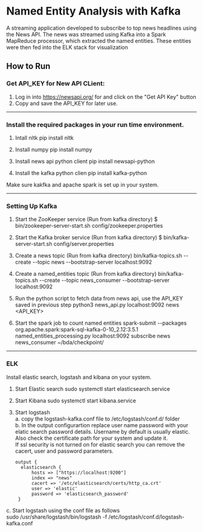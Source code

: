 # Named Entity Analysis with Kafka
A streaming application  developed to subscribe to top news headlines using the News API. The news was streamed using Kafka into a Spark MapReduce processor, which extracted the named entities. These entities were then fed into the ELK stack for visualization

## How to Run

### Get API_KEY for New API CLient:
1. Log in into https://newsapi.org/ for and click on the "Get API Key" button
2. Copy and save the API_KEY for later use.

----------------------------------------------------------------------------------------------------------

### Install the required packages in your run time environment.
1. Intall nltk
pip install nltk

2. Install numpy
pip install numpy

3. Install news api python client
pip install newsapi-python

4. Install the kafka python clien
pip install kafka-python

Make sure kakfka and apache spark is set up in your system.

----------------------------------------------------------------------------------------------------------

### Setting Up Kafka

1. Start the ZooKeeper service (Run from kafka directory)
$ bin/zookeeper-server-start.sh config/zookeeper.properties

2. Start the Kafka broker service (Run from kafka directory)
$ bin/kafka-server-start.sh config/server.properties

3. Create a news topic (Run from kafka directory)
bin/kafka-topics.sh --create --topic news --bootstrap-server localhost:9092

4. Create a named_entities topic (Run from kafka directory)
bin/kafka-topics.sh --create --topic news_consumer --bootstrap-server localhost:9092

5. Run the python script to fetch data from news api, use the API_KEY saved in previous step
python3 news_api.py localhost:9092 news <API_KEY>


6. Start the spark job to count named entities
spark-submit --packages org.apache.spark:spark-sql-kafka-0-10_2.12:3.5.1 named_entities_processing.py localhost:9092 subscribe news news_consumer  ~/bda/checkpoint/

----------------------------------------------------------------------------------------------------------

### ELK

Install elastic search, logstash and kibana on your system.

1. Start Elastic search
sudo systemctl start elasticsearch.service

2. Start Kibana
sudo systemctl start kibana.service

3. Start logstash <br>
  a. copy the logstash-kafka.conf file to /etc/logstash/conf.d/ folder<br>
  b. In the output configurartion replace user name password with your elatic search password details. Username by default is usually elastic. <br>
     Also check the certificate path for your system and update it. <br>
     If ssl security is not turned on for elastic search you can remove the cacert, user and password parameters.<br>
     ```
     output {
       elasticsearch {
           hosts => ["https://localhost:9200"]
           index => "news"
           cacert => '/etc/elasticsearch/certs/http_ca.crt'
           user => 'elastic'
           password => 'elasticsearch_password'
      }
     ```

  c. Start logstash using the conf file as follows<br>
    sudo /usr/share/logstash/bin/logstash -f  /etc/logstash/conf.d/logstash-kafka.conf

